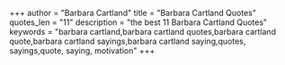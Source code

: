 +++
author = "Barbara Cartland"
title = "Barbara Cartland Quotes"
quotes_len = "11"
description = "the best 11 Barbara Cartland Quotes"
keywords = "barbara cartland,barbara cartland quotes,barbara cartland quote,barbara cartland sayings,barbara cartland saying,quotes, sayings,quote, saying, motivation"
+++
